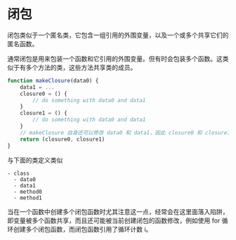# 闭包

闭包类似于一个匿名类，它包含一组引用的外围变量，以及一个或多个共享它们的匿名函数。

通常闭包是用来包装一个函数和它引用的外围变量。但有时会包装多个函数。这类似于有多个方法的类，这些方法共享类的成员。

```js
function makeClosure(data0) {
    data1 = ...
    closure0 = () {
        // do something with data0 and data1
    }
    closure1 = () {
        // do something with data0 and data1
    }
    // makeClosure 自身还可以修改 data0 和 data1，因此 closure0 和 closure1 中引用的 data0 和 data1 在它们执行时，不一定是它们创建时的状态
    return (closure0, closure1)
}
```

与下面的类定义类似

```text
- class
  - data0
  - data1
  - method0
  - method1
```

当在一个函数中创建多个闭包函数时尤其注意这一点，经常会在这里面落入陷阱，即变量被多个函数共享，而且还可能被当前创建闭包的函数修改，例如使用 for 循环创建多个闭包函数，而闭包函数引用了循环计数 i。

